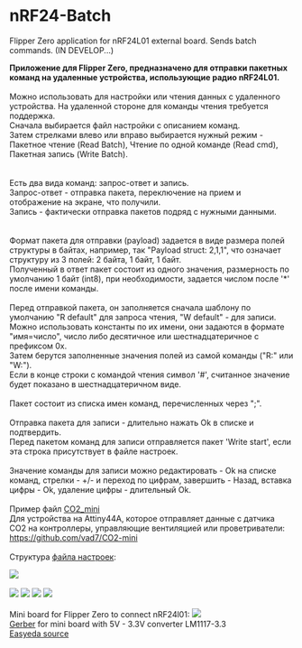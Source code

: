 # nRF24-Batch
Flipper Zero application for nRF24L01 external board. Sends batch commands. (IN DEVELOP...)

<b>Приложение для Flipper Zero, предназначено для отправки пакетных команд на удаленные устройства, использующие радио nRF24L01.</b><br><br>
Можно использовать для настройки или чтения данных с удаленного устройства. На удаленной стороне для команды чтения требуется поддержка.<br>
Сначала выбирается файл настройки с описанием команд.  
Затем стрелками влево или вправо выбирается нужный режим - Пакетное чтение (Read Batch), Чтение по одной команде (Read cmd), Пакетная запись (Write Batch).  
<br><br>
Есть два вида команд: запрос-ответ и запись.<br>
Запрос-ответ - отправка пакета, переключение на прием и отображение на экране, что получили.<br>
Запись - фактически отправка пакетов подряд с нужными данными.<br>
<br><br>
Формат пакета для отправки (payload) задается в виде размера полей структуры в байтах, например, так "Payload struct: 2,1,1", что означает структуру из 3 полей: 2 байта, 1 байт, 1 байт.<br>
Полученный в ответ пакет состоит из одного значения, размерность по умолчанию 1 байт (int8), при необходимости, задается числом после '*' после имени команды.<br><br>
Перед отправкой пакета, он заполняется сначала шаблону по умолчанию "R default" для запроса чтения, "W default" - для записи.<br>
Можно использовать константы по их имени, они задаются в формате "имя=число", число либо десятичное или шестнадцатеричное с префиксом 0x.<br>
Затем берутся заполненные значения полей из самой команды ("R:" или "W:").<br>
Если в конце строки с командой чтения символ '#', считанное значение будет показано в шестнадцатеричном виде.<br><br>
Пакет состоит из списка имен команд, перечисленных через ";".<br><br>
Отправка пакета для записи - длительно нажать Ok в списке и подтвердить.<br>
Перед пакетом команд для записи отправляется пакет 'Write start', если эта строка присутствует в файле настроек.<br><br>
Значение команды для записи можно редактировать - Ok на списке команд, стрелки - +/- и переход по цифрам, завершить - Назад, вставка цифры - Ok, удаление цифры - длительный Ok.<br>
<br>
Пример файл [CO2_mini](https://raw.githubusercontent.com/vad7/nRF24-Batch/main/Distr/nrf24batch/CO2_mini.txt)<br>
Для устройства на Attiny44A, которое отправляет данные с датчика CO2 на контроллеры, управляющие вентиляцией или проветриватели: https://github.com/vad7/CO2-mini
<br><br>
Структура [файла настроек](https://raw.githubusercontent.com/vad7/nRF24-Batch/main/descript.txt):  

<img src="https://raw.githubusercontent.com/vad7/nRF24-Batch/main/Pics/descript.png">
<br>
<br>
<img src="https://raw.githubusercontent.com/vad7/nRF24-Batch/main/Pics/Screenshot-1.png">
<img src="https://raw.githubusercontent.com/vad7/nRF24-Batch/main/Pics/Screenshot-2.png">
<img src="https://raw.githubusercontent.com/vad7/nRF24-Batch/main/Pics/Screenshot-3.png">
<img src="https://raw.githubusercontent.com/vad7/nRF24-Batch/main/Pics/Screenshot-4.png">
<br>
<br>
Mini board for Flipper Zero to connect nRF24l01:  
  
<img src="https://raw.githubusercontent.com/vad7/nrf24scan/master/scheme2.png">
<br>
<a href="https://raw.githubusercontent.com/vad7/nrf24scan/master/Gerber_PCB_Flipper%20Zero%20nRF24%20board%20mini_v1_0.zip">Gerber</a> for mini board with 5V - 3.3V converter LM1117-3.3<br>
<a href="https://oshwlab.com/vad7/flipper-zero-nrf24-board_copy">Easyeda source</a>
